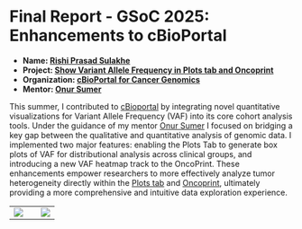 # Final Report - GSoC 2025: Enhancements to cBioPortal
* **Name: [Rishi Prasad Sulakhe](https://github.com/rishisulakhe)**
* **Project: [Show Variant Allele Frequency in Plots tab and Oncoprint](https://summerofcode.withgoogle.com/programs/2025/projects/8scNjJhi)**
* **Organization: [cBioPortal for Cancer Genomics](https://summerofcode.withgoogle.com/programs/2025/organizations/cbioportal-for-cancer-genomics)**
* **Mentor: [Onur Sumer](https://github.com/onursumer)**

This summer, I contributed to [cBioportal](https://www.cbioportal.org/) by integrating novel quantitative visualizations for Variant Allele Frequency (VAF) into its core cohort analysis tools. Under the guidance of my mentor [Onur Sumer](https://github.com/onursumer) I focused on bridging a key gap between the qualitative and quantitative analysis of genomic data. I implemented two major features: enabling the Plots Tab to generate box plots of VAF for distributional analysis across clinical groups, and introducing a new VAF heatmap track to the OncoPrint. These enhancements empower researchers to more effectively analyze tumor heterogeneity directly within the [Plots tab](https://www.cbioportal.org/study/plots?id=msk_impact_2017) and [Oncoprint](https://www.cbioportal.org/results/oncoprint?cancer_study_list=msk_impact_2017&Z_SCORE_THRESHOLD=2.0&RPPA_SCORE_THRESHOLD=2.0&profileFilter=mutations&case_set_id=msk_impact_2017_cnaseq&gene_list=TP53&geneset_list=%20&tab_index=tab_visualize&Action=Submit), ultimately providing a more comprehensive and intuitive data exploration experience.

<table>
  <tr>
    <td width="60%"><img src="https://i.ibb.co/gWGPvQF/Screenshot-2023-08-26-at-01-27-36.png"></td>
    <td width="40%"><img src="https://www.health-ri.nl/sites/healthri/files/styles/header_service/public/2020-03/cBioPortalLogo.png.JPG?itok=iSy_Gr9J"></td>
  </tr>
</table>